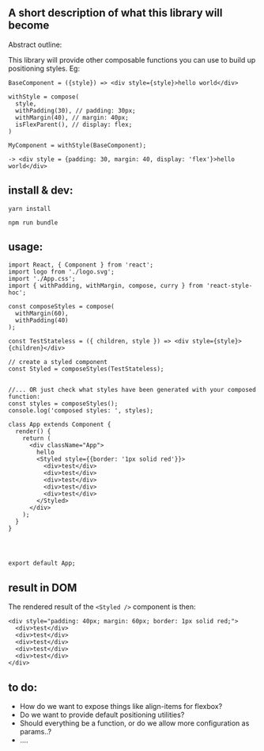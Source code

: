 ## A short description of what this library will become

Abstract outline:

This library will provide other composable functions you can use to build up positioning styles. Eg:


```
BaseComponent = ({style}) => <div style={style}>hello world</div>

withStyle = compose(
  style,
  withPadding(30), // padding: 30px;
  withMargin(40), // margin: 40px;
  isFlexParent(), // display: flex;
)

MyComponent = withStyle(BaseComponent);

-> <div style = {padding: 30, margin: 40, display: 'flex'}>hello world</div>

```

## install & dev:

`yarn install`

`npm run bundle`

## usage:

```
import React, { Component } from 'react';
import logo from './logo.svg';
import './App.css';
import { withPadding, withMargin, compose, curry } from 'react-style-hoc';

const composeStyles = compose(
  withMargin(60),
  withPadding(40)
);

const TestStateless = ({ children, style }) => <div style={style}>{children}</div>

// create a styled component
const Styled = composeStyles(TestStateless);


//... OR just check what styles have been generated with your composed function:
const styles = composeStyles();
console.log('composed styles: ', styles);

class App extends Component {
  render() {
    return (
      <div className="App">
        hello
        <Styled style={{border: '1px solid red'}}>
          <div>test</div>
          <div>test</div>
          <div>test</div>
          <div>test</div>
          <div>test</div>
        </Styled>
      </div>
    );
  }
}




export default App;

```

## result in DOM

The rendered result of the `<Styled />` component is then:

```
<div style="padding: 40px; margin: 60px; border: 1px solid red;">
  <div>test</div>
  <div>test</div>
  <div>test</div>
  <div>test</div>
  <div>test</div>
</div>
```




## to do:
- How do we want to expose things like align-items for flexbox?
- Do we want to provide default positioning utilities?
- Should everything be a function, or do we allow more configuration as params..?
- ....

